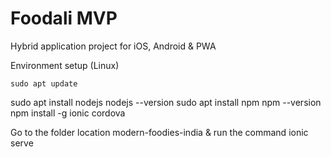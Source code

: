 # Foodali MVP
Hybrid application project for iOS, Android &amp; PWA

Environment setup (Linux)
```
sudo apt update
```
sudo apt install nodejs
nodejs --version
sudo apt install npm
npm --version
npm install -g ionic cordova

Go to the folder location modern-foodies-india & run the command
ionic serve



